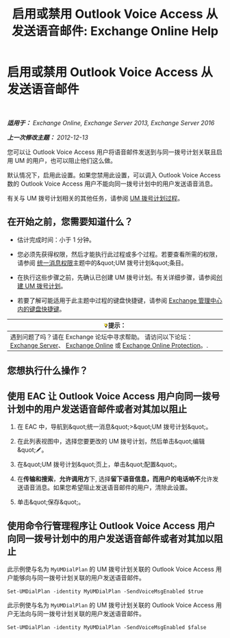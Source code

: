 ﻿---
title: '启用或禁用 Outlook Voice Access 从发送语音邮件: Exchange Online Help'
TOCTitle: 启用或禁用 Outlook Voice Access 从发送语音邮件
ms:assetid: 63544ae2-6a28-40b2-82fc-3df83e93ee56
ms:mtpsurl: https://technet.microsoft.com/zh-cn/library/Ee423546(v=EXCHG.150)
ms:contentKeyID: 52061365
ms.date: 05/23/2018
mtps_version: v=EXCHG.150
ms.translationtype: MT
---

# 启用或禁用 Outlook Voice Access 从发送语音邮件

 

_**适用于：** Exchange Online, Exchange Server 2013, Exchange Server 2016_

_**上一次修改主题：** 2012-12-13_

您可以让 Outlook Voice Access 用户将语音邮件发送到与同一拨号计划关联且启用 UM 的用户，也可以阻止他们这么做。

默认情况下，启用此设置。如果您禁用此设置，可以调入 Outlook Voice Access 数的 Outlook Voice Access 用户不能向同一拨号计划中的用户发送语音消息。

有关与 UM 拨号计划相关的其他任务，请参阅 [UM 拨号计划过程](um-dial-plan-procedures-exchange-2013-help.md)。

## 在开始之前，您需要知道什么？

  - 估计完成时间：小于 1 分钟。

  - 您必须先获得权限，然后才能执行此过程或多个过程。若要查看所需的权限，请参阅 [统一消息权限](unified-messaging-permissions-exchange-2013-help.md)主题中的\&quot;UM 拨号计划\&quot;条目。

  - 在执行这些步骤之前，先确认已创建 UM 拨号计划。有关详细步骤，请参阅[创建 UM 拨号计划](create-a-um-dial-plan-exchange-2013-help.md)。

  - 若要了解可能适用于此主题中过程的键盘快捷键，请参阅 [Exchange 管理中心内的键盘快捷键](keyboard-shortcuts-in-the-exchange-admin-center-exchange-online-protection-help.md)。

<table>
<thead>
<tr class="header">
<th><img src="images/Bb124558.tip(EXCHG.150).gif" title="提示" alt="提示" />提示：</th>
</tr>
</thead>
<tbody>
<tr class="odd">
<td>遇到问题了吗？请在 Exchange 论坛中寻求帮助。 请访问以下论坛：<a href="https://go.microsoft.com/fwlink/p/?linkid=60612">Exchange Server</a>、 <a href="https://go.microsoft.com/fwlink/p/?linkid=267542">Exchange Online</a> 或 <a href="https://go.microsoft.com/fwlink/p/?linkid=285351">Exchange Online Protection</a>。.</td>
</tr>
</tbody>
</table>


## 您想执行什么操作？

## 使用 EAC 让 Outlook Voice Access 用户向同一拨号计划中的用户发送语音邮件或者对其加以阻止

1.  在 EAC 中，导航到\&quot;统一消息\&quot;\>\&quot;UM 拨号计划\&quot;。

2.  在此列表视图中，选择您要更改的 UM 拨号计划，然后单击\&quot;编辑\&quot;![编辑图标](images/Bb124582.6f53ccb2-1f13-4c02-bea0-30690e6ea71d(EXCHG.150).gif "编辑图标")。

3.  在\&quot;UM 拨号计划\&quot;页上，单击\&quot;配置\&quot;。

4.  在**传输和搜索**，**允许调用方**下, 选择**留下语音信息，而用户的电话响不**允许发送语音消息。如果您希望阻止发送语音邮件的用户，清除此设置。

5.  单击\&quot;保存\&quot;。

## 使用命令行管理程序让 Outlook Voice Access 用户向同一拨号计划中的用户发送语音邮件或者对其加以阻止

此示例使与名为 `MyUMDialPlan` 的 UM 拨号计划关联的 Outlook Voice Access 用户能够向与同一拨号计划关联的用户发送语音邮件。

    Set-UMDialPlan -identity MyUMDialPlan -SendVoiceMsgEnabled $true

此示例使与名为 `MyUMDialPlan` 的 UM 拨号计划关联的 Outlook Voice Access 用户无法向与同一拨号计划关联的用户发送语音邮件。

    Set-UMDialPlan -identity MyUMDialPlan -SendVoiceMsgEnabled $false

